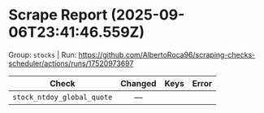 # Scrape Report (2025-09-06T23:41:46.559Z)

Group: `stocks`  |  Run: https://github.com/AlbertoRoca96/scraping-checks-scheduler/actions/runs/17520973697

| Check | Changed | Keys | Error |
|---|:---:|:--|:--|
| `stock_ntdoy_global_quote` | — |  |  |

